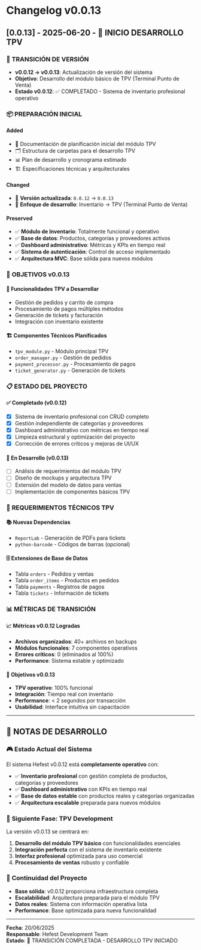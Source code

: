 # Changelog v0.0.13

## [0.0.13] - 2025-06-20 - 🚀 INICIO DESARROLLO TPV

### 🎯 **TRANSICIÓN DE VERSIÓN**
- **v0.0.12 → v0.0.13**: Actualización de versión del sistema
- **Objetivo**: Desarrollo del módulo básico de TPV (Terminal Punto de Venta)
- **Estado v0.0.12**: ✅ COMPLETADO - Sistema de inventario profesional operativo

### 📦 **PREPARACIÓN INICIAL**
#### Added
- 📄 Documentación de planificación inicial del módulo TPV
- 🗂️ Estructura de carpetas para el desarrollo TPV
- 📊 Plan de desarrollo y cronograma estimado
- 🏗️ Especificaciones técnicas y arquitecturales

#### Changed
- 🔄 **Versión actualizada**: `0.0.12` → `0.0.13`
- 📝 **Enfoque de desarrollo**: Inventario → TPV (Terminal Punto de Venta)

#### Preserved
- ✅ **Módulo de Inventario**: Totalmente funcional y operativo
- ✅ **Base de datos**: Productos, categorías y proveedores activos
- ✅ **Dashboard administrativo**: Métricas y KPIs en tiempo real
- ✅ **Sistema de autenticación**: Control de acceso implementado
- ✅ **Arquitectura MVC**: Base sólida para nuevos módulos

### 🎯 **OBJETIVOS v0.0.13**
#### 🛒 **Funcionalidades TPV a Desarrollar**
- Gestión de pedidos y carrito de compra
- Procesamiento de pagos múltiples métodos
- Generación de tickets y facturación
- Integración con inventario existente

#### 🏗️ **Componentes Técnicos Planificados**
- `tpv_module.py` - Módulo principal TPV
- `order_manager.py` - Gestión de pedidos
- `payment_processor.py` - Procesamiento de pagos
- `ticket_generator.py` - Generación de tickets

### 📋 **ESTADO DEL PROYECTO**
#### ✅ **Completado (v0.0.12)**
- [x] Sistema de inventario profesional con CRUD completo
- [x] Gestión independiente de categorías y proveedores
- [x] Dashboard administrativo con métricas en tiempo real
- [x] Limpieza estructural y optimización del proyecto
- [x] Corrección de errores críticos y mejoras de UI/UX

#### 🚀 **En Desarrollo (v0.0.13)**
- [  ] Análisis de requerimientos del módulo TPV
- [  ] Diseño de mockups y arquitectura TPV
- [  ] Extensión del modelo de datos para ventas
- [  ] Implementación de componentes básicos TPV

### 🔧 **REQUERIMIENTOS TÉCNICOS TPV**
#### 📚 **Nuevas Dependencias**
- `ReportLab` - Generación de PDFs para tickets
- `python-barcode` - Códigos de barras (opcional)

#### 🗄️ **Extensiones de Base de Datos**
- Tabla `orders` - Pedidos y ventas
- Tabla `order_items` - Productos en pedidos  
- Tabla `payments` - Registros de pagos
- Tabla `tickets` - Información de tickets

### 📊 **MÉTRICAS DE TRANSICIÓN**
#### 📈 **Métricas v0.0.12 Logradas**
- **Archivos organizados**: 40+ archivos en backups
- **Módulos funcionales**: 7 componentes operativos
- **Errores críticos**: 0 (eliminados al 100%)
- **Performance**: Sistema estable y optimizado

#### 🎯 **Objetivos v0.0.13**
- **TPV operativo**: 100% funcional
- **Integración**: Tiempo real con inventario
- **Performance**: < 2 segundos por transacción
- **Usabilidad**: Interface intuitiva sin capacitación

---

## 📝 **NOTAS DE DESARROLLO**

### 🎮 **Estado Actual del Sistema**
El sistema Hefest v0.0.12 está **completamente operativo** con:
- ✅ **Inventario profesional** con gestión completa de productos, categorías y proveedores
- ✅ **Dashboard administrativo** con KPIs en tiempo real
- ✅ **Base de datos estable** con productos reales y categorías organizadas
- ✅ **Arquitectura escalable** preparada para nuevos módulos

### 🚀 **Siguiente Fase: TPV Development**
La versión v0.0.13 se centrará en:
1. **Desarrollo del módulo TPV básico** con funcionalidades esenciales
2. **Integración perfecta** con el sistema de inventario existente
3. **Interfaz profesional** optimizada para uso comercial
4. **Procesamiento de ventas** robusto y confiable

### 🔄 **Continuidad del Proyecto**
- **Base sólida**: v0.0.12 proporciona infraestructura completa
- **Escalabilidad**: Arquitectura preparada para el módulo TPV
- **Datos reales**: Sistema con información operativa lista
- **Performance**: Base optimizada para nueva funcionalidad

---
**Fecha**: 20/06/2025  
**Responsable**: Hefest Development Team  
**Estado**: 🚀 TRANSICIÓN COMPLETADA - DESARROLLO TPV INICIADO
